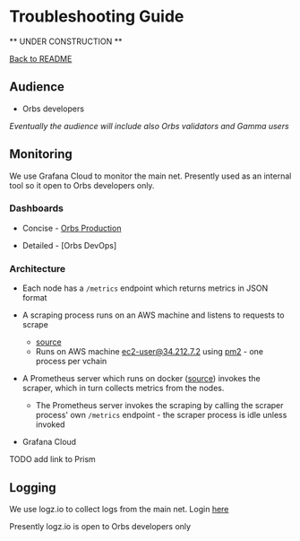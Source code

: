 # Troubleshooting Guide

** UNDER CONSTRUCTION **

[Back to README](README.md)

## Audience

* Orbs developers

*Eventually the audience will include also Orbs validators and Gamma users*

## Monitoring

We use Grafana Cloud to monitor the main net.
Presently used as an internal tool so it open to Orbs developers only.

### Dashboards

* Concise - [Orbs Production](https://orbsnetwork.grafana.net/d/a-3pW-3mk/orbs-production?orgId=1&refresh=15s&from=now-3h&to=now)

* Detailed - [Orbs DevOps]

### Architecture

* Each node has a `/metrics` endpoint which returns metrics in JSON format
* A scraping process runs on an AWS machine and listens to requests to scrape
    * [source](https://github.com/orbs-network/metrics-processor/blob/master/src/prometheus-client.ts)
    * Runs on AWS machine ec2-user@34.212.7.2 using [pm2](http://pm2.keymetrics.io/) - one process per vchain
* A Prometheus server which runs on docker ([source](https://github.com/orbs-network/metrics-processor/blob/master/run-prometheus-docker.sh)) invokes the scraper, which in turn collects metrics from the nodes.
    * The Prometheus server invokes the scraping by calling the scraper process' own `/metrics` endpoint - the scraper process is idle unless invoked
    
* Grafana Cloud

TODO add link to Prism

## Logging

We use logz.io to collect logs from the main net.
Login [here](https://app.logz.io/#/dashboard/kibana/discover/4501ce90-4638-11e9-b5c5-c306d6d38229?_g=())

Presently logz.io is open to Orbs developers only   